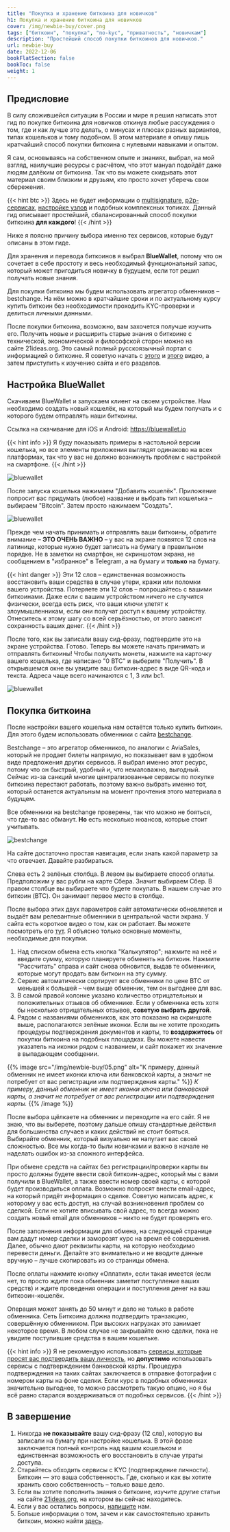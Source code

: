 ```yaml
---
title: "Покупка и хранение биткоина для новичков"
h1: Покупка и хранение биткоина для новичков
cover: /img/newbie-buy/cover.png
tags: ["биткоин", "покупка", "no-kyc", "приватность", "новичкам"]
description: "Простейший способ покупки биткоинов для новичков."
url: newbie-buy
date: 2022-12-06
bookFlatSection: false
bookToc: false
weight: 1
---
```


## Предисловие

В силу сложившейся ситуации в России и мире я решил написать этот гид по покупке биткоина для новичков откинув любые рассуждения о том, где и как лучше это делать, о минусах и плюсах разных вариантов, типах кошельков и тому подобном. В этом материале я опишу лишь кратчайший способ покупки биткоина с нулевыми навыками и опытом.

Я сам, основываясь на собственном опыте и знаниях, выбрал, на мой взгляд, наилучшие ресурсы с расчётом, что этот мануал подойдёт даже людям далёким от биткоина. Так что вы можете скидывать этот материал своим близким и друзьям, кто просто хочет уберечь свои сбережения.

{{< hint btc >}}
Здесь не будет информации о [multisignature](https://old.21ideas.org/tag/multisig/), [p2p-сервисах](https://youtu.be/aZQ-9rZG0-w?ref=old.21ideas.org), [настройке узлов](https://old.21ideas.org/practical-why-run-own-node-part-1/) и подобных комплексных топиках. Данный гид описывает простейший, сбалансированный способ покупки биткоина **для каждого**!
{{< /hint >}}

Ниже я поясню причину выбора именно тех сервисов, которые будут описаны в этом гиде.

Для хранения и перевода биткоинов я выбрал **BlueWallet**, потому что он сочетает в себе простоту и весь необходимый функциональный запас, который может пригодиться новичку в будущем, если тот решил получать новые знания.

Для покупки биткоина мы будем использовать агрегатор обменников – bestchange. На нём можно в кратчайшие сроки и по актуальному курсу купить биткоин без необходимости проходить KYC-проверки и делиться личными данными.

После покупки биткоина, возможно, вам захочется получше изучить его. Получить новые и расширить старые знания о биткоине с технической, экономической и философской сторон можно на сайте 21ideas.org. Это самый полный русскоязычный портал с информацией о биткоине. Я советую начать с [этого](https://youtu.be/LrmhcaD6Cfg?ref=old.21ideas.org) и [этого](https://youtu.be/j9-4OnxOto8?ref=old.21ideas.org) видео, а затем приступить к изучению сайта и его разделов.

## Настройка BlueWallet

Скачиваем BlueWallet и запускаем клиент на своем устройстве. Нам необходимо создать новый кошелёк, на который мы будем получать и с которого будем отправлять наши биткоины. 

Ссылка на скачивание для iOS и Android: https://bluewallet.io

{{< hint info >}}
Я буду показывать примеры в настольной версии кошелька, но все элементы приложения выглядят одинаково на всех платформах, так что у вас не должно возникнуть проблем с настройкой на смартфоне.
{{< /hint >}}

![bluewallet](/img/newbie-buy/01.png)

После запуска кошелька нажимаем "Добавить кошелёк". Приложение попросит вас придумать (любое) название и выбрать тип кошелька – выбираем "Bitcoin". Затем просто нажимаем "Создать".

![bluewallet](/img/newbie-buy/02.png)

Прежде чем начать принимать и отправлять ваши биткоины, обратите внимание – **ЭТО ОЧЕНЬ ВАЖНО** – у вас на экране появятся 12 слов на латинице, которые нужно будет записать на бумагу в правильном порядке. Не в заметки на смартфон, не скриншотом экрана, не сообщением в "избранное" в Telegram, а на бумагу и **только** на бумагу.

{{< hint danger >}}
Эти 12 слов – единственная возможность восстановить ваши средства в случае утери, кражи или поломки вашего устройства. Потеряете эти 12 слов – попрощайтесь с вашими биткоинами. Даже если с вашим устройством ничего не случится физически, всегда есть риск, что ваши ключи улетят к злоумышленникам, если они получат доступ к вашему устройству. Отнеситесь к этому шагу со всей серьёзностью, от этого зависит сохранность ваших денег.
{{< /hint >}}

После того, как вы записали вашу сид-фразу, подтвердите это на экране устройства. Готово. Теперь вы можете начать принимать и отправлять биткоины! Чтобы получить монеты, нажмите на карточку вашего кошелька, где написано "0 BTC" и выберите "Получить". В открывшемся окне вы увидите ваш биткоин-адрес в виде QR-кода и текста. Адреса чаще всего начинаются с 1, 3 или bc1.

![bluewallet](/img/newbie-buy/03.png)

## Покупка биткоина

После настройки вашего кошелька нам остаётся только купить биткоин. Для этого будем использовать обменники с сайта [bestchange](https://www.bestchange.ru/?ref=old.21ideas.org).

Bestchange – это агрегатор обменников, по аналогии с AviaSales, который не продает билеты напрямую, но показывает вам в удобном виде предложения других сервисов. Я выбрал именно этот ресурс, потому что он быстрый, удобный и, что немаловажно, выгодный. Сейчас из-за санкций многие централизованные сервисы по покупке биткоина перестают работать, поэтому важно выбрать именно тот, который останется актуальным на момент прочтения этого материала в будущем.

Все обменники на bestchange проверены, так что можно не бояться, что где-то вас обманут. **Но** есть несколько нюансов, которые стоит учитывать.

![bestchange](/img/newbie-buy/04.png)

На сайте достаточно простая навигация, если знать какой параметр за что отвечает. Давайте разбираться.

Слева есть 2 зелёных столбца. В левом вы выбираете способ оплаты. Предположим у вас рубли на карте Сбера. Значит выбираем Сбер. В правом столбце вы выбираете что будете покупать. В нашем случае это биткоин (BTC). Он занимает первое место в столбце.

После выбора этих двух параметров сайт автоматически обновляется и выдаёт вам релевантные обменники в центральной части экрана. У сайта есть короткое видео о том, как он работает. Вы можете посмотреть его [тут](https://youtu.be/hgx0IScTiQM?ref=old.21ideas.org). Я объясню только основные моменты, необходимые для покупки.

1. Над списком обмена есть кнопка "Калькулятор"; нажмите на неё и введите сумму, которую планируете обменять на биткоин. Нажмите "Рассчитать" справа и сайт снова обновится, выдав те обменники, которые могут продать вам биткоин на эту сумму.
2. Сервис автоматически сортирует все обменники по цене ВТС от меньшей к большей – чем выше обменник, тем он выгоднее для вас.
3. В самой правой колонке указано количество отрицательных и положительных отзывов об обменнике. Если у обменника есть хотя бы несколько отрицательных отзывов, **советую выбрать другой**.
4. Рядом с названиями обменников, как это показано на скриншоте выше, располагаются зелёные иконки. Если вы не хотите проходить процедуры подтверждения документов и карты, то **воздержитесь** от покупки биткоина на подобных площадках. Вы можете навести указатель на иконки рядом с названием, и сайт покажет их значение в выпадающем сообщении.

{{% image src="/img/newbie-buy/05.png" alt="К примеру, данный обменник не имеет иконки ключа или банковской карты, а значит не потребует от вас регистрации или подтверждения карты." %}}
_К примеру, данный обменник не имеет иконки ключа или банковской карты, а значит не потребует от вас регистрации или подтверждения карты._
{{% /image %}}

После выбора щёлкаете на обменник и переходите на его сайт. Я не знаю, что вы выберете, поэтому дальше опишу стандартные действия для большинства случаев и каких действий не стоит бояться. Выбирайте обменник, который визуально не напугает вас своей сложностью. Все мы когда-то были новичками и важно в начале не наделать ошибок из-за сложного интерфейса.

При обмене средств на сайтах без регистрации/проверки карты вы просто должны будете ввести свой биткоин-адрес, который мы с вами получили в BlueWallet, а также ввести номер своей карты, с которой будет производиться оплата. Возможно попросят внести email-адрес, на который придёт информация о сделке. Советую написать адрес, к которому у вас есть доступ, на случай возникновения проблем со сделкой. Если не хотите вписывать свой адрес, то всегда можно создать новый email для обменников – никто не будет проверять его.

После заполнения информации для обмена, на следующей странице вам дадут номер сделки и заморозят курс на время её совершения. Далее, обычно дают реквизиты карты, на которую необходимо перевести деньги. Делайте это внимательно и не вводите данные вручную – лучше скопировать из со страницы обмена.

После оплаты нажмите кнопку «Оплатил», если такая имеется (если нет, то просто ждите пока обменник заметит поступление ваших средств) и ждите проведения операции и поступления денег на ваш биткооин-кошелёк. 

Операция может занять до 50 минут и дело не только в работе обменника. Сеть Биткоина должна подтвердить транзакцию, совершённую обменником. При высоких нагрузках это занимает некоторое время. В любом случае не закрывайте окно сделки, пока не увидите поступившие средства в вашем кошельке. 

{{< hint info >}}
Я не рекомендую использовать [сервисы, которые просят вас подтвердить вашу личность](https://old.21ideas.org/privacy-no-kyc/), но **допустимо** использовать сервисы с подтверждением банковской карты. Процедура подтверждения на таких сайтах заключается в отправке фотографии с номером карты на фоне сделки. Если курс в подобных обменниках значительно выгоднее, то можно рассмотреть такую опцию, но я бы всё равно старался воздерживаться от подобных сервисов.
{{< /hint >}}

## В завершение

1. Никогда **не показывайте** вашу сид-фразу (12 слв), которую вы записали на бумагу при настройке кошелька. В этой фразе заключается полный контроль над вашим кошельком и единственная возможность его восстановить в случае утраты доступа.
2. Старайтесь обходить сервисы с KYC (подтверждение личности). Биткоин — это ваша собственность. Где, сколько и как вы хотите хранить свою собственность – только ваше дело.
3. Если вы хотите пополнить знания о биткоине, изучите другие статьи на сайте [21ideas.org](https://old.21ideas.org/), на котором вы сейчас находитесь.
4. Если у вас остались вопросы, [напишите](https://21ideas.org/feedback/) нам.
5. Больше информации о том, зачем и как самостоятельно хранить биткоин, можно найти [здесь](https://21ideas.org/practice/).